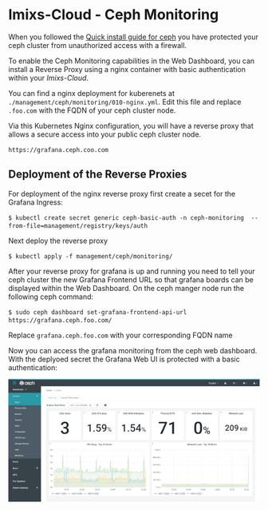 # Imixs-Cloud - Ceph Monitoring

When you followed the [Quick install guide for ceph](../../../doc/CEPH.md) you have protected your ceph cluster from unauthorized access with a firewall. 

To enable the Ceph Monitoring capabilities in the Web Dashboard, you can install a Reverse Proxy using a nginx container with basic authentication within your *Imixs-Cloud*. 

You can find a nginx deployment for kuberenets at `./management/ceph/monitoring/010-nginx.yml`. Edit this file and replace `.foo.com` with the FQDN of your ceph cluster node. 


Via this Kubernetes Nginx configuration, you will have a reverse proxy that allows a secure access into your public ceph cluster node.
	
	https://grafana.ceph.coo.com
 

## Deployment of the Reverse Proxies

For deployment of the nginx reverse proxy first create a secet for the Grafana Ingress:

	$ kubectl create secret generic ceph-basic-auth -n ceph-monitoring  --from-file=management/registry/keys/auth
	
Next deploy the reverse proxy

	$ kubectl apply -f management/ceph/monitoring/


After your reverse proxy for grafana is up and running you need to tell your ceph cluster the new Grafana Frontend URL so that grafana boards can be displayed within the Web Dashboard. On the ceph manger node run the following ceph command:

	$ sudo ceph dashboard set-grafana-frontend-api-url https://grafana.ceph.foo.com/

Replace `grafana.ceph.foo.com` with your corresponding FQDN name 

Now you can access the grafana monitoring from the ceph web dashboard. With the deplyoed secret the Grafana Web UI is protected with a basic authentication:

<img src="../../../doc/images/ceph-monitoring-grafana_768.png" />

